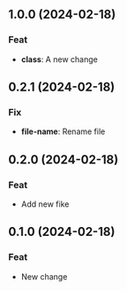## 1.0.0 (2024-02-18)

### Feat

- **class**: A new change

## 0.2.1 (2024-02-18)

### Fix

- **file-name**: Rename file

## 0.2.0 (2024-02-18)

### Feat

- Add new fike

## 0.1.0 (2024-02-18)

### Feat

- New change
